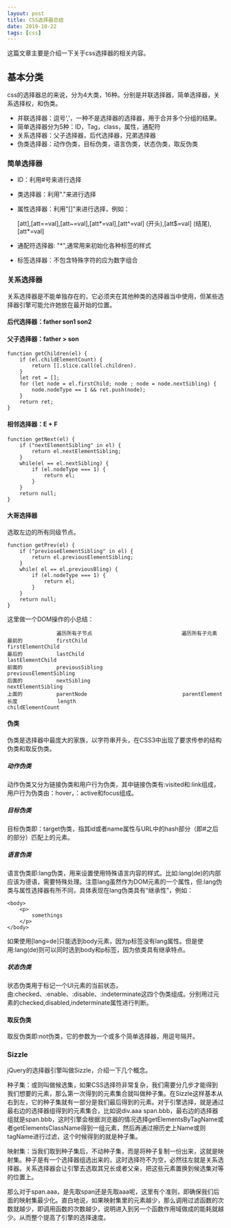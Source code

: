 ```yaml
---
layout: post
title: CSS选择器总结
date: 2019-10-22
tags: [css]
---
```


这篇文章主要是介绍一下关于css选择器的相关内容。

## 基本分类

css的选择器总的来说，分为4大类，16种。分别是并联选择器，简单选择器，关系选择权，和伪类。

- 并联选择器：逗号','，一种不是选择器的选择器，用于合并多个分组的结果。
- 简单选择器分为5种：ID，Tag，class，属性，通配符
- 关系选择器：父子选择器，后代选择器，兄弟选择器
- 伪类选择器：动作伪类，目标伪类，语言伪类，状态伪类，取反伪类

### 简单选择器

- ID：利用#号来进行选择
- 类选择器：利用"."来进行选择
- 属性选择器：利用"[]"来进行选择，例如：

    [att],[att==val],[att~=val],[att\*=val],[att^=val] (开头),[att$=val] (结尾),[att*=val]

- 通配符选择器: "*",通常用来初始化各种标签的样式
- 标签选择器：不包含特殊字符的应为数字组合

### 关系选择器

关系选择器是不能单独存在的，它必须夹在其他种类的选择器当中使用，但某些选择器引擎可能允许她放在最开始的位置。

#### 后代选择器：father son1 son2

#### 父子选择器：father > son

    function getChildren(el) {
        if (el.childElementCount) {
            return [].slice.call(el.children).
        }
        let ret = [];
        for (let node = el.firstChild; node ; node = node.nextSibling) {
            node.nodeType == 1 && ret.push(node);
        }
        return ret;
    }

#### 相邻选择器：E + F 

    function getNext(el) {
        if ("nextElementSibling" in el) {
            return el.nextElementSibling;
        }
        while(el == el.nextSibling) {
            if (el.nodeType === 1) {
                return el;
            }
        }
        return null;
    }

#### 大哥选择器

选取左边的所有同级节点。

    function getPrev(el) {
        if ("previoseElementSibling" in el) {
            return el.previousElementSibling;
        }
        while( el == el.previousBling) {
            if (el.nodeType === 1) {
                return el;
            }
        }
        return null;
    }

这里做一个DOM操作的小总结：

                    遍历所有子节点                             遍历所有子元素
    最前的           firstChild                               firstElementChild
    最后的           lastChild                                lastElementChild
    前面的           previousSibling                          previousElementSibling
    后面的           nextSibling                              nextElementSibling
    上面的           parentNode                               parentElement
    长度             length                                   childElementCount

#### 伪类

伪类是选择器中最庞大的家族，以字符串开头，在CSS3中出现了要求传参的结构伪类和取反伪类。

##### 动作伪类

动作伪类又分为链接伪类和用户行为伪类，其中链接伪类有:visited和:link组成，用户行为伪类由：hover，：active和focus组成。

##### 目标伪类

目标伪类即：target伪类，指其id或者name属性与URL中的hash部分（即#之后的部分）匹配上的元素。

##### 语言伪类

语言伪类即:lang伪类，用来设置使用特殊语言内容的样式。比如:lang(de)的内部应该为德语，需要特殊处理。注意lang虽然作为DOM元素的一个属性，但:lang伪类与属性选择器有所不同，具体表现在lang伪类具有“继承性”，例如：

    <body>
        <p>
            somethings 
        </p>
    </body>

如果使用[lang=de]只能选到body元素，因为p标签没有lang属性。但是使用:lang(de)则可以同时选到body和p标签，因为依类具有继承特点。

##### 状态伪类

状态伪类用于标记一个UI元素的当前状态，由:checked、:enable、:disable、:indeterminate这四个伪类组成。分别用过元素的checked,disabled,indeterminate属性进行判断。

#### 取反伪类

取反伪类即:not伪类，它的参数为一个或多个简单选择器，用逗号隔开。

### Sizzle

jQuery的选择器引擎叫做Sizzle，介绍一下几个概念。

种子集：或则叫做候选集，如果CSS选择符非常复杂，我们需要分几步才能得到我们想要的元素，那么第一次得到的元素集合就叫做种子集。在Sizzle这样基本从右到左，它的种子集就有一部分是我们最后得到的元素。对于引擎选择，就是通过最右边的选择器组得到的元素集合，比如说div.aaa span.bbb，最右边的选择器组就是span.bbb，这时引擎会根据浏览器的情况选择getElementsByTagName或者getElementsClassName得到一组元素，然后再通过擦历史上Name或则tagName进行过滤，这个时候得到的就是种子集。

映射集：当我们取到种子集后，不动种子集，而是将种子复制一份出来，这就是映射集。种子是有一个选择器组选出来的，这时选择符不为空，必然往左就是关系选择器。关系选择器会让引擎去选取其兄长或者父亲，把这些元素置换到候选集对等的位置上。

那么对于span.aaa，是先取span还是先取aaa呢，这里有个准则，即确保我们后面的映射集最少化。直白地说，如果映射集里的元素越少，那么调用过滤函数的次数就越少，即调用函数的次数越少，说明进入到另一个函数作用域做成的能耗就越少。从而整个提高了引擎的选择速度。

